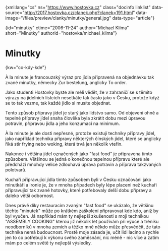 
{xml:lang="cs" ns="https://www.hostovka.cz" class="docinfo linklist" data-source="http://2017.hostovka.cz/clanek.php?clanek=191.html" data-image="/files/preview/clanky/minutky/general.jpg" data-type="article"}

{id="minutky" ctime="2006-11-24" author="Michael Klíma" short="Minutky" authorid="hostovka/michael_klima"}

# Minutky

<!-- generated attribute kw by user_udpatekw.sh on 2019-03-13, do not edit -->

{kw="co-kdy-kde"}

À la minute je francouzský výraz pro jídla připravená na objednávku tak zvané minutky, německy Zur bestelung, anglicky To order.

Jako studenti Hostovky byste ale měli vědět, že v zahraničí se s těmito výrazy na jídelních lístcích nesetkáte tak často jako v Česku, protože když se to tak vezme, tak každé jídlo si musíte objednat.

Tento způsob přípravy jídel je starý jako lidstvo samo. Od objevení ohně a tepelné přípravy jídel snaha člověka byla zkrátit dobu mezi úpravou potravin, přípravou jídla a jeho konzumací na minimum.

À la minute je ale dosti nepřesné, protože existují techniky přípravy jídel, jako například technika přípravy některých čínských jídel, které se anglicky říká stir frying nebo woking, která trvá jen několik vteřin.

Nakonec i většina jídel označených jako "fast food" je připravena tímto způsobem. Většinou se jedná o konečnou tepelnou přípravu které ale předchází mnohdy velice zdlouhavá úprava potravin a příprava takzvaných polotvarů.

Kuchaři připravující jídla tímto způsobem byli v Česku označováni jako minutkáři a ironie je, že v mnoha případech byly lépe placeni než kuchaři připravující tak zvané hotovky, které potřebovaly delší dobu přípravy a daleko větší odbornost.

Dnes právě díky restauracím zvaným "fast food" se ukázalo, že většinu těchto "minutek" může po krátkém zaškolení připravovat kde kdo, aniž by byl vyučen. Já například mám ty nejlepší zkušenosti s moji technikou "ASSEMBLY COOKING" kterou již několik let používám při výuce a tréniku neodborníků v mnoha zemích a těžko mně někdo může přesvědčit, že tato technika nemá budoucnost. Prostě moje zásada je, učit lidi lacino a rychle jen to co potřebují k výkonu svého zaměsnání, nic méně - nic více a zatím mám po celém světě ty nejlepší výsledky.

